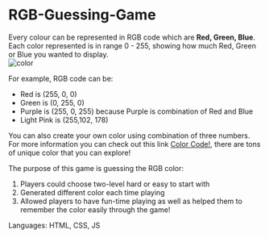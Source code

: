 # RGB-Guessing-Game
Every colour can be represented in RGB code which are **Red, Green, Blue**. Each color represented is in range 0 - 255, showing how much Red, Green or Blue you wanted to display.  
![color](https://www.w3schools.com/colors/img_colormap.gif)

For example, RGB code can be:
* Red is (255, 0, 0)
* Green is (0, 255, 0)
* Purple is (255, 0, 255) because Purple is combination of Red and Blue
* Light Pink is (255,102, 178)

You can also create your own color using combination of three numbers. For more information you can check out this link [Color Code!](https://htmlcolorcodes.com/), there are tons of unique color that you can explore!

The purpose of this game is guessing the RGB color:
1. Players could choose two-level hard or easy to start with
2. Generated different color each time playing 
3. Allowed players to have fun-time playing as well as helped them to remember the color easily through the game!

Languages: HTML, CSS, JS
